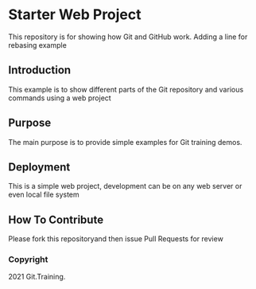 # Starter Web Project

This repository is for showing how Git and GitHub work. Adding a line for rebasing example

## Introduction

This example is to show different parts of the Git repository and various commands using a web project

## Purpose

The main purpose is to provide simple examples for Git training demos.

## Deployment

This is a simple web project, development can be on any web server or even local file system

## How To Contribute

Please fork this repositoryand then issue Pull Requests for review

### Copyright

2021 Git.Training.